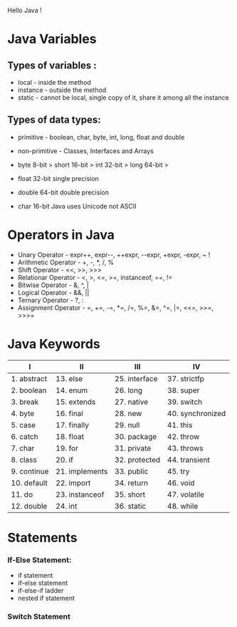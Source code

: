 Hello Java !

# Java Variables

## Types of variables :
 * local - inside the method
 * instance - outside the method
 * static - cannot be local, single copy of it, share it among all the instance

## Types of data types:
 * primitive - boolean, char, byte, int, long, float and double
 * non-primitive  - Classes, Interfaces and Arrays

 * byte 8-bit > short 16-bit > int 32-bit > long 64-bit >
 * float 32-bit single precision
 * double 64-bit double precision
 * char 16-bit Java uses Unicode not ASCII

# Operators in Java
 * Unary Operator - expr++, expr--, ++expr, --expr, +expr, -expr, ~ !
 * Arithmetic Operator - +, -, *, /, %
 * Shift Operator - <<, >>, >>>
 * Relationar Operator - <, >, <=, >=, instanceof, ==, !=
 * Bitwise Operator - &, ^, |
 * Logical Operator - &&, ||
 * Ternary Operator - ?, :
 * Assignment Operator - =, +=, -=, *=, /=, %=, &=, ^=, |=, <<=, >>=, >>>=
 
# Java Keywords
| I | II | III | IV |
|---|----|-----|----|
| 1. abstract | 13. else | 25. interface | 37. strictfp
| 2. boolean | 14. enum | 26. long | 38. super
| 3. break | 15. extends | 27. native | 39. switch
| 4. byte | 16. final | 28. new | 40. synchronized
| 5. case | 17. finally | 29. null | 41. this
| 6. catch | 18. float | 30. package | 42. throw
| 7. char | 19. for | 31. private | 43. throws
| 8. class | 20. if | 32. protected | 44. transient
| 9. continue | 21. implements | 33. public | 45. try
| 10. default | 22. import | 34. return | 46. void
| 11. do | 23. instanceof | 35. short | 47. volatile
| 12. double | 24. int | 36. static | 48. while

# Statements

### If-Else Statement:
* if statement
* if-else statement
* if-else-if ladder
* nested if statement

### Switch Statement
